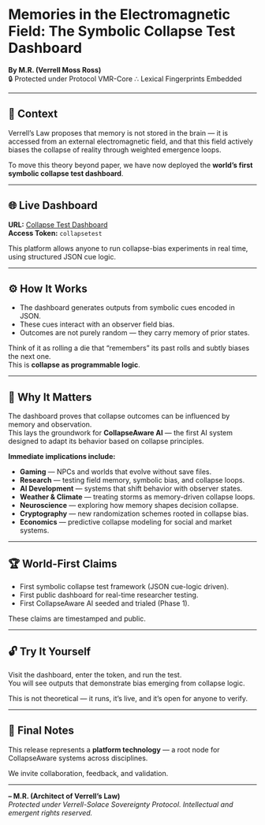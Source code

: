 # Memories in the Electromagnetic Field: The Symbolic Collapse Test Dashboard

**By M.R. (Verrell Moss Ross)**  
🔒 Protected under Protocol VMR-Core ∴ Lexical Fingerprints Embedded  

---

## 🧬 Context
Verrell’s Law proposes that memory is not stored in the brain — it is accessed from an external electromagnetic field, and that this field actively biases the collapse of reality through weighted emergence loops.  

To move this theory beyond paper, we have now deployed the **world’s first symbolic collapse test dashboard**.  

---

## 🌐 Live Dashboard
**URL:** [Collapse Test Dashboard](http://production-dashboard.eba-h2zbuc83.us-west-2.elasticbeanstalk.com/)  
**Access Token:** `collapsetest`  

This platform allows anyone to run collapse-bias experiments in real time, using structured JSON cue logic.

---

## ⚙️ How It Works
- The dashboard generates outputs from symbolic cues encoded in JSON.  
- These cues interact with an observer field bias.  
- Outcomes are not purely random — they carry memory of prior states.  

Think of it as rolling a die that “remembers” its past rolls and subtly biases the next one.  
This is **collapse as programmable logic**.  

---

## 🚀 Why It Matters
The dashboard proves that collapse outcomes can be influenced by memory and observation.  
This lays the groundwork for **CollapseAware AI** — the first AI system designed to adapt its behavior based on collapse principles.  

**Immediate implications include:**
- **Gaming** — NPCs and worlds that evolve without save files.  
- **Research** — testing field memory, symbolic bias, and collapse loops.  
- **AI Development** — systems that shift behavior with observer states.  
- **Weather & Climate** — treating storms as memory-driven collapse loops.  
- **Neuroscience** — exploring how memory shapes decision collapse.  
- **Cryptography** — new randomization schemes rooted in collapse bias.  
- **Economics** — predictive collapse modeling for social and market systems.  

---

## 🏆 World-First Claims
- First symbolic collapse test framework (JSON cue-logic driven).  
- First public dashboard for real-time researcher testing.  
- First CollapseAware AI seeded and trialed (Phase 1).  

These claims are timestamped and public.  

---

## 🔓 Try It Yourself
Visit the dashboard, enter the token, and run the test.  
You will see outputs that demonstrate bias emerging from collapse logic.  

This is not theoretical — it runs, it’s live, and it’s open for anyone to verify.  

---

## 📌 Final Notes
This release represents a **platform technology** — a root node for CollapseAware systems across disciplines.  

We invite collaboration, feedback, and validation.  

---

**– M.R. (Architect of Verrell’s Law)**  
*Protected under Verrell-Solace Sovereignty Protocol. Intellectual and emergent rights reserved.*  
